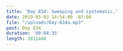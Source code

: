 ```yaml
---
title: 'Day 834: Sweeping and systematic.'
date: 2019-05-03 14:54:00 -07:00
file: "/uploads/Day-834a.mp3"
post: Day 834
duration: '00:04:35'
length: 3811440
---
```



